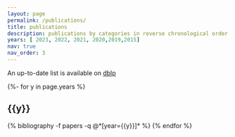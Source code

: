 ```yaml
---
layout: page
permalink: /publications/
title: publications
description: publications by categories in reverse chronological order. 
years: [ 2023, 2022, 2021, 2020,2019,2015]
nav: true
nav_order: 3
---
```


An up-to-date list is available on <a href="{{ site.dblp_url }}" title="DBLP">dblp</a>


<!-- _pages/publications.md -->
<div class="publications">
{%- for y in page.years %}
  <h2 class="year">{{y}}</h2>
  {% bibliography -f papers -q @*[year={{y}}]* %}
{% endfor %}

</div>
 